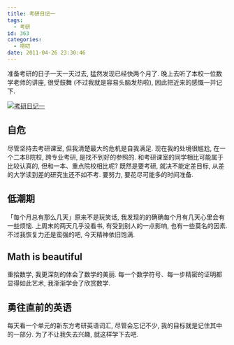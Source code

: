 ```yaml
---
title: 考研日记一
tags:
  - 考研
id: 363
categories:
  - 唠叨
date: 2011-04-26 23:30:46
---
```


准备考研的日子一天一天过去, 猛然发现已经快两个月了. 晚上去听了本校一位数学老师的讲座, 很受鼓舞 (不过我就是容易头脑发热啦), 因此把近来的感慨一并记下.

[![考研日记一](//beamnote-img.oss-cn-shanghai.aliyuncs.com/2011/graduate-examination-1.jpg)](//beamnote-img.oss-cn-shanghai.aliyuncs.com/2011/graduate-examination-1.jpg)<!-- more -->

## 自危

尽管坚持去考研课室, 但我清楚最大的危机是自我满足. 现在我的处境很尴尬, 在一个二本B院校, 跨专业考研, 是找不到好的参照的. 和考研课室的同学相比可能属于比较认真的, 但和一本、重点院校相比呢? 既然是要考研, 就决不能定差目标, 从差的大学读到差的研究生还不如不考. 要努力, 要花尽可能多的时间准备.

## 低潮期

「每个月总有那么几天」原来不是玩笑话, 我发现的的确确每个月有几天心里会有一些烦恼. 上周末的两天几乎没看书, 有受到别人的一点影响, 也有一些莫名的因素. 不过我恢复力还是蛮强的吧, 今天精神依旧饱满.

## Math is beautiful

重拾数学, 我更深刻的体会了数学的美丽. 每一个数学符号、每一步精密的证明都显得如此艺术, 我渐渐学会了欣赏数学.

## 勇往直前的英语

每天看一个单元的新东方考研英语词汇, 尽管会忘记不少, 我的目标就是记住其中的一部分. 为了不让我失去兴趣, 就这样学下去吧.
